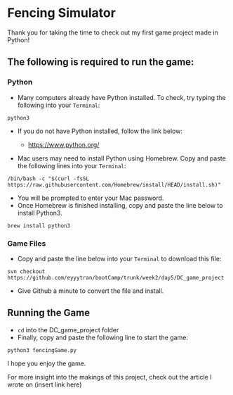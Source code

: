 # Fencing Simulator

Thank you for taking the time to check out my first game project made in Python!

## The following is required to run the game:

### Python

- Many computers already have Python installed. To check, try typing the following into your `Terminal`:

```
python3
```

- If you do not have Python installed, follow the link below:

  - https://www.python.org/

- Mac users may need to install Python using Homebrew. Copy and paste the following lines into your `Terminal`:

```
/bin/bash -c "$(curl -fsSL https://raw.githubusercontent.com/Homebrew/install/HEAD/install.sh)"

```

- You will be prompted to enter your Mac password.
- Once Homebrew is finished installing, copy and paste the line below to install Python3.

```
brew install python3
```

### Game Files

- Copy and paste the line below into your `Terminal` to download this file:

```
svn checkout  https://github.com/eyyytran/bootCamp/trunk/week2/day5/DC_game_project
```

- Give Github a minute to convert the file and install.

## Running the Game

- `cd` into the DC_game_project folder
- Finally, copy and paste the following line to start the game:

```
python3 fencingGame.py
```

I hope you enjoy the game.

For more insight into the makings of this project, check out the article I wrote on (insert link here)
